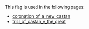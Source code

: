 This flag is used in the following pages:
 - [coronation_of_a_new_castan](../events/coronation_of_a_new_castan.md)
 - [trial_of_castan_v_the_great](../events/trial_of_castan_v_the_great.md)
